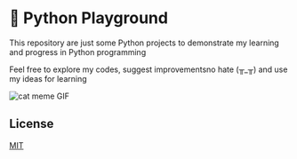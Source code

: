 # 🐍 Python Playground

This repository are just some Python projects to demonstrate my learning and progress in Python programming

Feel free to explore my codes, suggest improvementsno hate (╥_╥) and use my ideas for learning

![cat meme GIF](https://github.com/user-attachments/assets/682fb5f1-da0d-427b-85d5-5a170788da75)

## License

[MIT](https://choosealicense.com/licenses/mit/)
